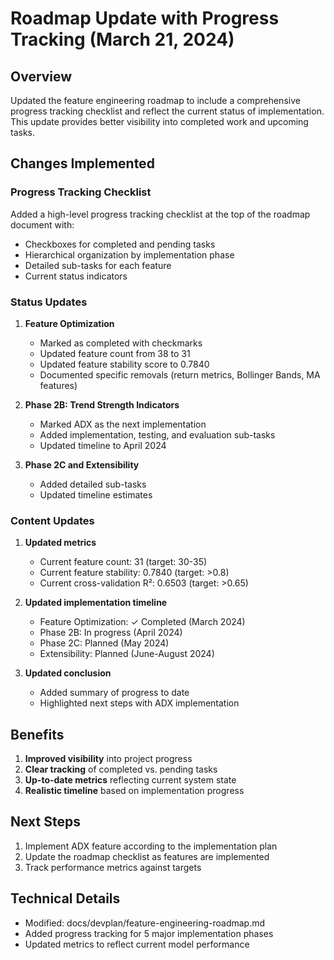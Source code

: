 # Roadmap Update with Progress Tracking (March 21, 2024)

## Overview
Updated the feature engineering roadmap to include a comprehensive progress tracking checklist and reflect the current status of implementation. This update provides better visibility into completed work and upcoming tasks.

## Changes Implemented

### Progress Tracking Checklist
Added a high-level progress tracking checklist at the top of the roadmap document with:
- Checkboxes for completed and pending tasks
- Hierarchical organization by implementation phase
- Detailed sub-tasks for each feature
- Current status indicators

### Status Updates
1. **Feature Optimization**
   - Marked as completed with checkmarks
   - Updated feature count from 38 to 31
   - Updated feature stability score to 0.7840
   - Documented specific removals (return metrics, Bollinger Bands, MA features)

2. **Phase 2B: Trend Strength Indicators**
   - Marked ADX as the next implementation
   - Added implementation, testing, and evaluation sub-tasks
   - Updated timeline to April 2024

3. **Phase 2C and Extensibility**
   - Added detailed sub-tasks
   - Updated timeline estimates

### Content Updates
1. **Updated metrics**
   - Current feature count: 31 (target: 30-35)
   - Current feature stability: 0.7840 (target: >0.8)
   - Current cross-validation R²: 0.6503 (target: >0.65)

2. **Updated implementation timeline**
   - Feature Optimization: ✓ Completed (March 2024)
   - Phase 2B: In progress (April 2024)
   - Phase 2C: Planned (May 2024)
   - Extensibility: Planned (June-August 2024)

3. **Updated conclusion**
   - Added summary of progress to date
   - Highlighted next steps with ADX implementation

## Benefits
1. **Improved visibility** into project progress
2. **Clear tracking** of completed vs. pending tasks
3. **Up-to-date metrics** reflecting current system state
4. **Realistic timeline** based on implementation progress

## Next Steps
1. Implement ADX feature according to the implementation plan
2. Update the roadmap checklist as features are implemented
3. Track performance metrics against targets

## Technical Details
- Modified: docs/devplan/feature-engineering-roadmap.md
- Added progress tracking for 5 major implementation phases
- Updated metrics to reflect current model performance 
